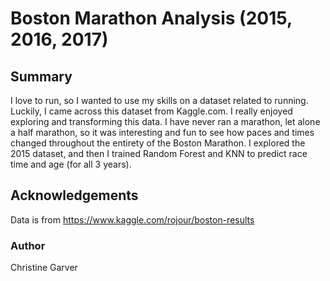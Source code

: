 # Boston Marathon Analysis (2015, 2016, 2017)

## Summary
I love to run, so I wanted to use my skills on a dataset related to running. Luckily, I came across this dataset from Kaggle.com.
I really enjoyed exploring and transforming this data. I have never ran a marathon, let alone a half marathon, so it was interesting and fun to see how paces and times changed throughout the entirety of the Boston Marathon.
I explored the 2015 dataset, and then I trained Random Forest and KNN to predict race time and age (for all 3 years).

## Acknowledgements
Data is from https://www.kaggle.com/rojour/boston-results

### Author
Christine Garver
 
